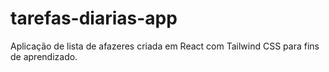 # tarefas-diarias-app
Aplicação de lista de afazeres criada em React com Tailwind CSS para fins de aprendizado.
